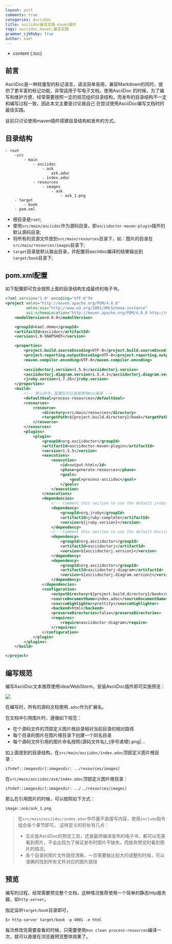 ```yaml
---
layout: post
comments: true
categories: AsciiDoc
title: asciidoc最佳实践-maven插件
tags: asciidoc,maven,最佳实践
grammar_cjkRuby: true
author: kael
---
```


* content
{:toc}

## 前言

AsciiDoc是一种轻量型的标记语言，语法简单易用，兼容Markdown的同时，提供了更丰富的标记功能，非常适用于写电子文档，使用AsciiDoc
的时候，为了编写和维护方便，经常需要按照一定的规范组织目录结构，而发布的目录结构不一定和编写过程一致，因此本文主要是讨论我自己
在尝试使用AsciiDoc编写文档时的最佳实践。

目前只讨论使用maven插件搭建目录结构和发布的方式。

## 目录结构

```
- root
    -src
        - main
            - asciidoc
                - ask
                    ask.adoc
                - index.adoc
            - resources
                - images
                    - ask
                        - ask_1.png
    - target
        - book
    - pom.xml
```

* 根目录是`root`;
* 使用`src/main/asciidoc`作为源码目录，即`asciidoctor-maven-plugin`插件的默认源码目录;
* 将所有的资源文件放到`src/main/resources`目录下，如：图片的目录在`src/main/resources/images`目录下;
* `target`目录是默认输出目录，并配置将asciidoc编译的结果输出到`target/book`目录下;

## pom.xml配置

如下配置即可完全按照上面的目录结构生成最终的电子书。

```xml
<?xml version="1.0" encoding="UTF-8"?>
<project xmlns="http://maven.apache.org/POM/4.0.0"
         xmlns:xsi="http://www.w3.org/2001/XMLSchema-instance"
         xsi:schemaLocation="http://maven.apache.org/POM/4.0.0 http://maven.apache.org/xsd/maven-4.0.0.xsd">
    <modelVersion>4.0.0</modelVersion>

    <groupId>kael.demo</groupId>
    <artifactId>asciidoc</artifactId>
    <version>1.0-SNAPSHOT</version>

    <properties>
        <project.build.sourceEncoding>UTF-8</project.build.sourceEncoding>
        <project.reporting.outputEncoding>UTF-8</project.reporting.outputEncoding>
        <maven.compiler.encoding>UTF-8</maven.compiler.encoding>
        
        <asciidoctorj.version>1.5.6</asciidoctorj.version>
        <asciidoctorj.diagram.version>1.5.4.1</asciidoctorj.diagram.version>
        <jruby.version>1.7.26</jruby.version>
    </properties>
    <build>
        <!-- 默认命令，配置后可以直接使用mvn编译 -->
        <defaultGoal>process-resources</defaultGoal>
        <resources>
            <resource>
                <directory>src/main/resources</directory>
                <targetPath>${project.build.directory}/book</targetPath>
            </resource>
        </resources>
        <plugins>
            <plugin>
                <groupId>org.asciidoctor</groupId>
                <artifactId>asciidoctor-maven-plugin</artifactId>
                <version>1.5.5</version>
                <executions>
                    <execution>
                        <id>output-html</id>
                        <phase>generate-resources</phase>
                        <goals>
                            <goal>process-asciidoc</goal>
                        </goals>
                    </execution>
                </executions>
                <dependencies>
                    <!-- Comment this section to use the default jruby artifact provided by the plugin -->
                    <dependency>
                        <groupId>org.jruby</groupId>
                        <artifactId>jruby-complete</artifactId>
                        <version>${jruby.version}</version>
                    </dependency>
                    <!-- Comment this section to use the default AsciidoctorJ artifact provided by the plugin -->
                    <dependency>
                        <groupId>org.asciidoctor</groupId>
                        <artifactId>asciidoctorj</artifactId>
                        <version>${asciidoctorj.version}</version>
                    </dependency>
                    <dependency>
                        <groupId>org.asciidoctor</groupId>
                        <artifactId>asciidoctorj-diagram</artifactId>
                        <version>${asciidoctorj.diagram.version}</version>
                    </dependency>
                </dependencies>
                <configuration>
                    <outputDirectory>${project.build.directory}/book</outputDirectory>
                    <sourceDocumentName>index.adoc</sourceDocumentName>
                    <sourceHighlighter>prettify</sourceHighlighter>
                    <backend>html</backend>
                    <preserveDirectories>false</preserveDirectories>
                    <requires>
                        <require>asciidoctor-diagram</require>
                    </requires>
                </configuration>
            </plugin>
        </plugins>
    </build>

</project>
```

## 编写规范

编写AsciiDoc文本推荐使用idea/WebStorm，安装AsciiDoc插件即可实施预览：

![]({{site.image_repo1}}/asciidoc_maven/AsciiDoc_1.png)

在编写时，所有的源码文档使用`.adoc`作为扩展名。

在文档中引用图片时，遵循如下规范：

* 在个源码文件的顶部定义图片根目录相对当前目录的相对路径
* 每个目录的图片在图片根目录下创建一个同名目录
* 每个源码文件引用的图片命名按照{源码文件名}_{序号递增}.png|...

如上面提到的目录结构，在`src/main/asciidoc/index.adoc`顶部定义图片根目录：

```
ifndef::imagesdir[:imagesdir: ../resources/images]
```

在`src/main/asciidoc/ask/index.adoc`顶部定义图片根目录：

```
ifndef::imagesdir[:imagesdir: ../../resources/images]
```

那么在引用图片的时候，可以按照如下方式：

```
image::ask/ask_1.png
```

> 在`src/main/asciidoc/index.adoc`中尽量不直接写内容，使用`include`指令组合各个章节即可。
> 这样定义的好处有几点：
> 
> * 无论是AsciiDoc的预览工具，还是最终编译发布的电子书，都可以完美看到图片，不会出现为了保证发布时图片不缺失，而放弃预览时看到图片的情况。
> * 各个目录的图片文件路径清晰，一旦需要做比较大的调整的时候，可以准确的找到所有文件对应的图片路径

## 预览

编写的过程，经常需要预览整个文档，这种情况推荐使用一个简单的静态http服务器，如`http-server`。

指定监听`target/book`目录即可，

```
$> http-server target/book -p 4001 -e html
```

每次修改完需要查看的时候，只需要使用`mvn clean process-resources`编译一次，就可以直接在浏览器预览整体效果了。


